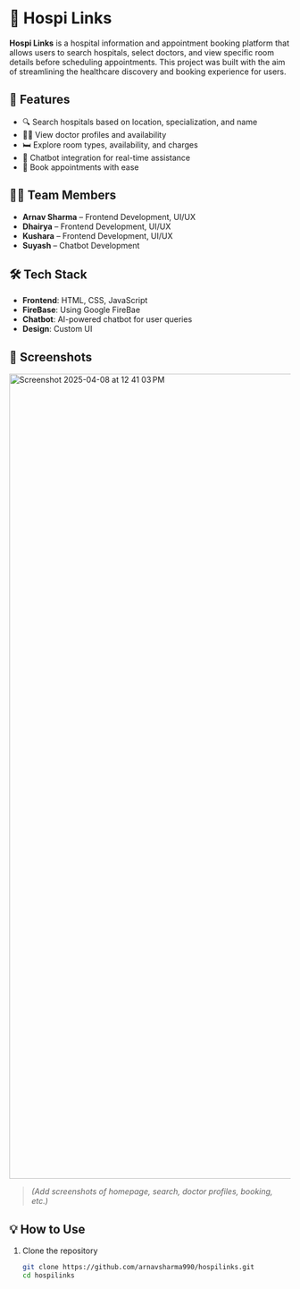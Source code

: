 # 🏥 Hospi Links

**Hospi Links** is a hospital information and appointment booking platform that allows users to search hospitals, select doctors, and view specific room details before scheduling appointments. This project was built with the aim of streamlining the healthcare discovery and booking experience for users.

## 🚀 Features

- 🔍 Search hospitals based on location, specialization, and name
- 👨‍⚕️ View doctor profiles and availability
- 🛏️ Explore room types, availability, and charges
- 💬 Chatbot integration for real-time assistance
- 📅 Book appointments with ease

## 👨‍💻 Team Members

- **Arnav Sharma** – Frontend Development, UI/UX  
- **Dhairya** – Frontend Development, UI/UX  
- **Kushara** – Frontend Development, UI/UX  
- **Suyash** – Chatbot Development

## 🛠️ Tech Stack

- **Frontend**: HTML, CSS, JavaScript  
- **FireBase**: Using Google FireBae  
- **Chatbot**: AI-powered chatbot for user queries  
- **Design**: Custom UI

## 📸 Screenshots
<img width="1440" alt="Screenshot 2025-04-08 at 12 41 03 PM" src="https://github.com/user-attachments/assets/6e071ff9-7f95-4a0d-80a1-6d60181d1105" />

> *(Add screenshots of homepage, search, doctor profiles, booking, etc.)*

## 💡 How to Use

1. Clone the repository  
   ```bash
   git clone https://github.com/arnavsharma990/hospilinks.git
   cd hospilinks
